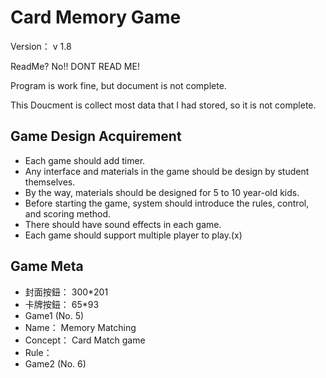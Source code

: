 # Card Memory Game
Version： v 1.8

ReadMe? No!! DONT READ ME!

Program is work fine, but document is not complete.

This Doucment is collect most data that I had stored, so it is not complete.

## Game Design Acquirement
* Each game should add timer.
* Any interface and materials in the game should be design by student themselves.
* By the way, materials should be designed for 5 to 10 year-old kids.
* Before starting the game, system should introduce the rules, control, and scoring method.
* There should have sound effects in each game.
* Each game should support multiple player to play.(x)

## Game Meta
* 封面按鈕： 300\*201
* 卡牌按鈕： 65\*93
* Game1 (No. 5)
* Name： Memory Matching
* Concept： Card Match game
* Rule：
* Game2 (No. 6)
